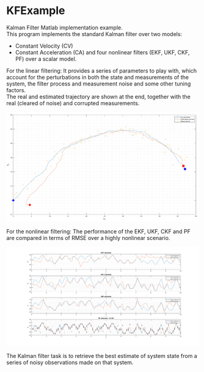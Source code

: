 # KFExample
Kalman Filter Matlab implementation example.  
This program implements the standard Kalman filter over two models:
- Constant Velocity (CV)
- Constant Acceleration (CA)
and four nonlinear filters (EKF, UKF, CKF, PF) over a scalar model.


For the linear filtering:
It provides a series of parameters to play with, which account for the perturbations in both the state and measurements of the system, the filter process and measurement noise and some other tuning factors.  
The real and estimated trajectory are shown at the end, together with the real (cleared of noise) and corrupted measurements.

![alt text](example.png)

For the nonlinear filtering:
The performance of the EKF, UKF, CKF and PF are compared in terms of RMSE over a highly nonlinear scenario.

![alt text](exampleNL.png)

The Kalman filter task is to retrieve the best estimate of system state from a series of noisy observations made on that system.
